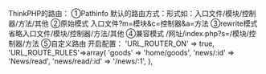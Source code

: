ThinkPHP的路由：
①Pathinfo   默认的路由方式：形式如：入口文件/模块/控制器/方法/其他
②原始模式   入口文件?m=模块&c=控制器&a=方法
③rewrite模式  省略入口文件/模块/控制器/方法/其他
④兼容模式   /网址/index.php?s=/模块/控制器/方法
⑤自定义路由 开启配置：
'URL_ROUTER_ON'   => true,
'URL_ROUTE_RULES'=>array(
    'goods' => 'home/goods',
    'news/:id'               => 'News/read',
    'news/read/:id'          => '/news/:1',
),